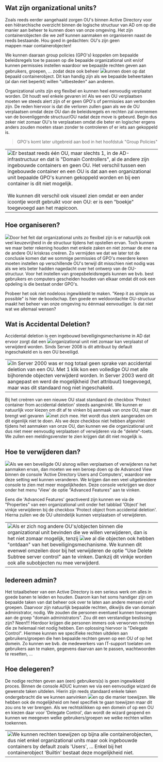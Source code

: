 ## Wat zijn organizational units?

Zoals reeds eerder aangehaald zorgen OU's binnen Active Directory voor een hiërarchische overzicht binnen de logische structuur van AD om op die manier aan beheer te kunnen doen van onze omgeving. Het zijn containerobjecten die we zelf kunnen aanmaken en organiseren naast de reeds bestaande. Hou goed in gedachten: OU's zijn geen mappen maar containerobjecten! 

  

We kunnen daaraan group policies (GPO's) koppelen om bepaalde beleidsregels toe te passen op die bepaalde organizational unit en/of kunnen permissies instellen waardoor we bepaalde rechten geven aan gebruikers, groepen, ... zodat deze ook beheer ![](https://cdn.talentlms.com/it1education/1630401459_standaard_OU.png?Policy=eyJTdGF0ZW1lbnQiOlt7IlJlc291cmNlIjoiaHR0cHM6XC9cL2Nkbi50YWxlbnRsbXMuY29tXC9pdDFlZHVjYXRpb25cLzE2MzA0MDE0NTlfc3RhbmRhYXJkX09VLnBuZyIsIkNvbmRpdGlvbiI6eyJEYXRlTGVzc1RoYW4iOnsiQVdTOkVwb2NoVGltZSI6MTcxMTcxMzYwMH19fV19&Signature=mVk6Y5I3mc1abs0Yg%2FMNGXJWiI71MdNKCAKwZTVkxTORjhYsHFPxrHT4T6Cpe72c-fC0lZFm0eBwGBsUmaq6deS66rPHp7YvsMwBHa6mEHAs%2FbXFv3stgJ4afMQ0B%2FUjPkJmZqNrulkWniY9yPyR1jHz275mBgFRVI4EzAieAhmmvxMtf01r0YMIW-SJIekMkWE0FDP1amDVdZltjqi8Ot1lw-mG2EnuRGRnNKQhRrnMJPDltxREpxap1y1lG8V5TkaFgLANjcI6kM2ruxAgiwYnLkopWyPLPaAUZLd%2FW9NtJlFDVlZfQPtsX2vD65c4VDX3d98cfC63Vb8Y0tIiTw__&Key-Pair-Id=APKAJDCWVQTW4P3KI3XA)kunnen doen op dat bepaald containerobject. Dit kan handig zijn als we bepaalde beheertaken (al dan niet beperkt) willen "uitbesteden" aan anderen.

  

Organizational units zijn erg flexibel en kunnen heel eenvoudig verplaatst worden. Dit houdt wel enkele gevaren in! Als we een OU verplaatsen moeten we steeds alert zijn of er geen GPO's of permissies aan verbonden zijn. De reden hiervoor is dat die verloren zullen gaan als we de OU verplaatsen omdat deze OU dan de beleidsregels en rechten zal overnemen van de bovenliggende structuur/OU nadat deze move is gebeurd. Begin dus zeker niet zomaar OU's te verplaatsen omdat die beter en logischer ergens anders zouden moeten staan zonder te controleren of er iets aan gekoppeld is.

> GPO's komt later uitgebreid aan bod in het hoofdstuk "Group Policies"

  

|   |
|---|
|![](https://cdn.talentlms.com/it1education/1630856319_suru_uitroepteken.png?Policy=eyJTdGF0ZW1lbnQiOlt7IlJlc291cmNlIjoiaHR0cHM6XC9cL2Nkbi50YWxlbnRsbXMuY29tXC9pdDFlZHVjYXRpb25cLzE2MzA4NTYzMTlfc3VydV91aXRyb2VwdGVrZW4ucG5nIiwiQ29uZGl0aW9uIjp7IkRhdGVMZXNzVGhhbiI6eyJBV1M6RXBvY2hUaW1lIjoxNzExNzEzNjAwfX19XX0_&Signature=oFIvuoAhbfYm2LUAjKgzzegYlLgq-3pWV3zRgOSLjixCiCwoFuL0P9xgBOtWA0evwhsaPNi6ZpaFK6JcrBFV8CGQP0lB5mW8Eta-ZaloybEk8gD-8pg57oT%2FhGY8WHZ0ke-5H3MJAGl-qUjZx2rygWa2tuuOg7AKpGJkiTR2XVDi2tY%2FLRbH8KcBP4UgQC5NsLt0T8JrhVfixaps6Etu%2FczQsAzJshIEz7lYbko1ZjpsC3AQuoWxwvm-a9tMc0%2FGGoJvbFx-glNhnLODiacxtLfepkjdNIaScJIebYD3%2F3JQc2ps9S53J-zya-Vhg0Ftao7WIcimsoeaOzR%2F6WlTKg__&Key-Pair-Id=APKAJDCWVQTW4P3KI3XA)Er bestaat reeds één OU, maar slechts 1, in de AD-infrastructuur en dat is "Domain Controllers", al de andere zijn ingebouwde containers en geen OU. Het verschil tussen een ingebouwde container en een OU is dat aan een organizational unit bepaalde GPO's kunnen gekoppeld worden en bij een container is dit niet mogelijk.<br><br>We kunnen dit verschil ook visueel zien omdat er een ander icoontje wordt gebruikt voor een OU: er is een "boekje" toegevoegd aan het mapicoon.|

  

## Hoe organiseren?

![](https://cdn.talentlms.com/it1education/1630404248_OU_voorbeeld.png?Policy=eyJTdGF0ZW1lbnQiOlt7IlJlc291cmNlIjoiaHR0cHM6XC9cL2Nkbi50YWxlbnRsbXMuY29tXC9pdDFlZHVjYXRpb25cLzE2MzA0MDQyNDhfT1Vfdm9vcmJlZWxkLnBuZyIsIkNvbmRpdGlvbiI6eyJEYXRlTGVzc1RoYW4iOnsiQVdTOkVwb2NoVGltZSI6MTcxMTcxMzYwMH19fV19&Signature=dZxncU0zmQZN%2FgDd1QWKZ7HX3MmLcBH0-bxzKFwLwJ9K5w%2FABvBQT2lFQud0BbCwMd97h57QPPKtI-dMEw3kQvBbMMtA4kOiichGV7bEV6HTlsnFfkRtYp0lhU6Q68MRFYVi7vJhYhAeauH2%2FOt8oRhNNEmTILprtLQcbuc9qcA6ce5xPC%2FMTnk0Hy-ysUaar29w%2F0bGBgSc9Rn7xQpSXLqY6P9NGqvr0kYfdp1TXNiE%2FsMfsRTI2Qnr8in4jZ%2FDnvY5eo1jAjGF2tjWL46dO5VxaFGLNmRDwFh5BaQXnxwTSdn4ikAa%2FbXP7hPJsx9IatjA6khnf4q5dZhm%2FfmkoQ__&Key-Pair-Id=APKAJDCWVQTW4P3KI3XA)Door het feit dat organizational units zo flexibel zijn is er natuurlijk ook veel keuzevrijheid in de structuur tijdens het opstellen ervan. Toch kunnen we maar beter rekening houden met enkele zaken en niet zomaar de ene na de andere OU kriskras creëren. Zo vermijden we dat we later tot de conclusie komen dat we sommige permissies of GPO's meerdere keren moeten instellen op verschillende OU's terwijl dit misschien niet nodig was als we iets beter hadden nagedacht over het ontwerp van de OU-structuur. Voor het instellen van groepsbeleidsregels kunnen we bvb. best gebruikers en computers gescheiden houden van elkaar omdat dit ook een opdeling is die bestaat onder GPO's.

  

Probeer het ook niet nodeloos ingewikkeld te maken. "Keep it as simple as possible" is hier de boodschap. Een goede en weldoordachte OU-structuur maakt het beheer van onze omgeving nu éénmaal eenvoudiger. Is dat niet wat we allemaal wensen?

## Wat is Accidental Deletion?

Accidental deletion is een ingebouwd beveiligingsmechanisme in AD dat ervoor zorgt dat een ![](https://cdn.talentlms.com/it1education/1630483164_cant_remove_easily.png?Policy=eyJTdGF0ZW1lbnQiOlt7IlJlc291cmNlIjoiaHR0cHM6XC9cL2Nkbi50YWxlbnRsbXMuY29tXC9pdDFlZHVjYXRpb25cLzE2MzA0ODMxNjRfY2FudF9yZW1vdmVfZWFzaWx5LnBuZyIsIkNvbmRpdGlvbiI6eyJEYXRlTGVzc1RoYW4iOnsiQVdTOkVwb2NoVGltZSI6MTcxMTcxMzYwMH19fV19&Signature=J25wvXfQAxQAVR84GDuH%2FBx1feXMD-zKp1JD3GdOuK3V4cQGt6d7z7qoiiR6xSuDeH206zWZM14dYyMxxZpshSAj0tyQAAd5c4UDn9gbilIqNQhf8zT45WRcVURJx%2FZETL%2FKjbedwOOoVSeEIrUxjB44He23Cp73L7e31gyvb%2FaiXKsbH2uqlvoJDgTvglgoy8BVwrTNawWBBcfYTB2Jd50qRjDgn7HJjcrkAYdOOmDjV2X4C5MqNGny6j3Jd9UsNBmuh%2F3MBElFysosGo7B1mQScBBZrl4%2FrlKHcexZmGhG6A3ZH28shu-mv7TvRN7H4LQ3MGD6EEzDzatD2eM7QQ__&Key-Pair-Id=APKAJDCWVQTW4P3KI3XA)organizational unit niet zomaar kan verplaatst of verwijderd worden. Sinds Server 2008 is dit attribuut by default ingeschakeld en is een OU beveiligd.

  

|   |
|---|
|![](https://cdn.talentlms.com/it1education/1630856319_suru_uitroepteken.png?Policy=eyJTdGF0ZW1lbnQiOlt7IlJlc291cmNlIjoiaHR0cHM6XC9cL2Nkbi50YWxlbnRsbXMuY29tXC9pdDFlZHVjYXRpb25cLzE2MzA4NTYzMTlfc3VydV91aXRyb2VwdGVrZW4ucG5nIiwiQ29uZGl0aW9uIjp7IkRhdGVMZXNzVGhhbiI6eyJBV1M6RXBvY2hUaW1lIjoxNzExNzEzNjAwfX19XX0_&Signature=oFIvuoAhbfYm2LUAjKgzzegYlLgq-3pWV3zRgOSLjixCiCwoFuL0P9xgBOtWA0evwhsaPNi6ZpaFK6JcrBFV8CGQP0lB5mW8Eta-ZaloybEk8gD-8pg57oT%2FhGY8WHZ0ke-5H3MJAGl-qUjZx2rygWa2tuuOg7AKpGJkiTR2XVDi2tY%2FLRbH8KcBP4UgQC5NsLt0T8JrhVfixaps6Etu%2FczQsAzJshIEz7lYbko1ZjpsC3AQuoWxwvm-a9tMc0%2FGGoJvbFx-glNhnLODiacxtLfepkjdNIaScJIebYD3%2F3JQc2ps9S53J-zya-Vhg0Ftao7WIcimsoeaOzR%2F6WlTKg__&Key-Pair-Id=APKAJDCWVQTW4P3KI3XA)In Server 2000 was er nog totaal geen sprake van accidental deletion van een OU. Met 1 klik kon een volledige OU met alle bijhorende objecten verwijderd worden. In Server 2003 werd dit aangepast en werd de mogelijkheid (het attribuut) toegevoegd, maar was dit standaard nog niet ingeschakeld.|

  

Bij het creëren van een nieuwe OU staat standaard de checkbox 'Protect container from accidental deletion' steeds aangevinkt. We kunnen er natuurlijk voor kiezen om dit af te vinken bij aanmaak van onze OU, maar dit brengt wel gevaren  ![](https://cdn.talentlms.com/it1education/1630482999_accidental_deletion_protected.png?Policy=eyJTdGF0ZW1lbnQiOlt7IlJlc291cmNlIjoiaHR0cHM6XC9cL2Nkbi50YWxlbnRsbXMuY29tXC9pdDFlZHVjYXRpb25cLzE2MzA0ODI5OTlfYWNjaWRlbnRhbF9kZWxldGlvbl9wcm90ZWN0ZWQucG5nIiwiQ29uZGl0aW9uIjp7IkRhdGVMZXNzVGhhbiI6eyJBV1M6RXBvY2hUaW1lIjoxNzExNzEzNjAwfX19XX0_&Signature=USQHbvQkZNJLwozQ-8xtT7DWKoP5JKDkx2xm1RizKGfgP29xd%2FLb-wcq6B%2FxrIbuh76EqykICsGeFWv74zRzaKKAp%2FCn40KLBCWkzJq5VanaU93rpdYR7LsZTvVOKFQqF9XluFJkNK2f%2FZhSWmKmBG9M-KNi88NXxtnHFaqpTKrGXX2G4YC-ga7ZCj2AuS-TGj9VAPy73aXOWAPXDVfn1DzwJomlcGYjDOHDgvxFnD8cJnQ1Ckgw2I-jMKYqNpOfXi1EQGoDcZJ2n1mWemLeEBI7DDfF6lCB-bizDnyYkEILuKHZifMJXbuCQNNW%2FjnLY8GI0b-ZVvoHbv-EJLaN2A__&Key-Pair-Id=APKAJDCWVQTW4P3KI3XA)met zich mee. Het wordt dus sterk aangeraden om dit eigenlijk niet te doen. Als we deze checkbox niet hebben afgevinkt tijdens het aanmaken van onze OU, dan kunnen we die organizational unit dus niet meer eenvoudig verplaatsen of verwijderen via de "delete"-toets. We zullen een meldingsvenster te zien krijgen dat dit niet mogelijk is.

  

## Hoe te verwijderen dan?

![](https://cdn.talentlms.com/it1education/1630486156_advanced_features.png?Policy=eyJTdGF0ZW1lbnQiOlt7IlJlc291cmNlIjoiaHR0cHM6XC9cL2Nkbi50YWxlbnRsbXMuY29tXC9pdDFlZHVjYXRpb25cLzE2MzA0ODYxNTZfYWR2YW5jZWRfZmVhdHVyZXMucG5nIiwiQ29uZGl0aW9uIjp7IkRhdGVMZXNzVGhhbiI6eyJBV1M6RXBvY2hUaW1lIjoxNzExNzEzNjAwfX19XX0_&Signature=TPwnEsU5IGgMhHIggxSewiQmsrEQNyAQ%2FZfC-9AyKH7CC2LBfYsQRsJx23W%2FcoDKgk2IMhSXsEgaS5U194heLGS7wI5USxbCrzwh7Z%2FlOtL6uRm2KYbyWQRZW45w6roNaZLaBv8PiEsokFruVGWil7i3e1sMrt8112l0oLDKFmMKjOhwRIDVeNjr3Q10jZxOv6q4YyjakQkC560nWP15eCgBdNS8aJDsdHppTUjwa9N2qgHP6aKxWI%2FjZR0C5yPjsS%2FjzfFUr6dNV1f9ZND-1tplriNy7rX3To9eCLh%2FzX0laaZhH69wJ70Oj-HlS%2FSKaGschO8cF2DBUYdcbQU6OQ__&Key-Pair-Id=APKAJDCWVQTW4P3KI3XA)Als we een beveiligde OU alsnog willen verplaatsen of verwijderen na het aanmaken ervan, dan moeten we een beroep doen op de Advanced View binnen de console 'Active Directory Users and Computers', waardoor we deze setting wel kunnen veranderen. We krijgen dan een veel uitgebreidere console te zien met meer mogelijkheden. Deze console verkrijgen we door onder het menu 'View' de optie "Advanced Features" aan te vinken. 

  

Eens die 'Advanced Features' geactiveerd zijn kunnen we via de "Properties" van een organizational unit onder het tabblad 'Object' het vinkje verwijderen bij de checkbox 'Protect object from accidental deletion'. Hierna zullen we de OU uiteindelijk kunnen verplaatsen of verwijderen.

  

|   |
|---|
|![](https://cdn.talentlms.com/it1education/1630856923_OU_subtree_deletion.png?Policy=eyJTdGF0ZW1lbnQiOlt7IlJlc291cmNlIjoiaHR0cHM6XC9cL2Nkbi50YWxlbnRsbXMuY29tXC9pdDFlZHVjYXRpb25cLzE2MzA4NTY5MjNfT1Vfc3VidHJlZV9kZWxldGlvbi5wbmciLCJDb25kaXRpb24iOnsiRGF0ZUxlc3NUaGFuIjp7IkFXUzpFcG9jaFRpbWUiOjE3MTE3MTM2MDB9fX1dfQ__&Signature=TKjjmfEDdjtyVbvOuLHx7PVfjoE0h7B0NOF%2FWvYs9ff%2FI0z1PhpbivglNY36a7dlilaJmY9HBAq2jvz1j1AR--FG2Oie866oWH0p4XbANFApgxcrCG9sfZTH53T3TZHzkyXMkgpf80hXJzcEhqPy98oU7HRo92nTlm8cdw4uEpZR%2FXzpio7fv5yp7WfCD9G-GbfBgYvMDkIyvx0w6PCV8gD9Qi5NTivn2pib5qODazAsQoP3SZM-BYLnXBcZUFeleAmw-e9Il9BfxTNBZogeWyImvI-nwHZyCROFoLt5jznyBNvkGwdlAeP29I39c7QMHspLXyQWlkhaeWj9qpwDDA__&Key-Pair-Id=APKAJDCWVQTW4P3KI3XA)Als er zich nog andere OU's/objecten binnen die organizational unit bevinden die we willen verwijderen, dan is het niet zomaar mogelijk, tenzij ![](https://cdn.talentlms.com/it1education/1630856319_suru_uitroepteken.png?Policy=eyJTdGF0ZW1lbnQiOlt7IlJlc291cmNlIjoiaHR0cHM6XC9cL2Nkbi50YWxlbnRsbXMuY29tXC9pdDFlZHVjYXRpb25cLzE2MzA4NTYzMTlfc3VydV91aXRyb2VwdGVrZW4ucG5nIiwiQ29uZGl0aW9uIjp7IkRhdGVMZXNzVGhhbiI6eyJBV1M6RXBvY2hUaW1lIjoxNzExNzEzNjAwfX19XX0_&Signature=oFIvuoAhbfYm2LUAjKgzzegYlLgq-3pWV3zRgOSLjixCiCwoFuL0P9xgBOtWA0evwhsaPNi6ZpaFK6JcrBFV8CGQP0lB5mW8Eta-ZaloybEk8gD-8pg57oT%2FhGY8WHZ0ke-5H3MJAGl-qUjZx2rygWa2tuuOg7AKpGJkiTR2XVDi2tY%2FLRbH8KcBP4UgQC5NsLt0T8JrhVfixaps6Etu%2FczQsAzJshIEz7lYbko1ZjpsC3AQuoWxwvm-a9tMc0%2FGGoJvbFx-glNhnLODiacxtLfepkjdNIaScJIebYD3%2F3JQc2ps9S53J-zya-Vhg0Ftao7WIcimsoeaOzR%2F6WlTKg__&Key-Pair-Id=APKAJDCWVQTW4P3KI3XA)we al die objecten ook hebben "ontdaan" van het beveiligingsmechanisme. We kunnen dit evenwel omzeilen door bij het verwijderen de optie "Use Delete Subtree server control" aan te vinken. Dankzij dit vinkje worden ook alle subobjecten nu mee verwijderd.|

## Iedereen admin?

Het totaalbeheer van een Active Directory is een serieus werk om alles in goede banen te leiden en houden. Daarom kan het soms handiger zijn om bepaalde taken van dat beheer ook over te laten aan andere mensen en/of groepen. Daarvoor zijn natuurlijk bepaalde rechten, dikwijls die van domain administrator, nodig. We zouden die personen eventueel kunnen toevoegen aan de groep "domain administrators". Zou dit een verstandige beslissing zijn? Neen!!! Hierdoor krijgen die personen immers ook verworven rechten die ze helemaal niet nodig hebben. Een oplossing hiervoor is "Delegate Control". Hiermee kunnen we specifieke rechten uitdelen aan gebruikers/groepen die hen bepaalde rechten geven op een OU of op het domein. Zo kunnen we bvb. de medewerkers van IT-support toelaten om gebruikers aan te maken, gegevens daarvan aan te passen, wachtwoorden te resetten, ...

  

## Hoe delegeren?

De nodige rechten geven aan (een) gebruikers(s) is geen ingewikkeld proces. Binnen de console ADUC kunnen we via een eenvoudige wizard de gewenste taken uitdelen. Hierin zijn reeds standaard enkele taken ondergebracht die we kunnen aanvinken ![](https://cdn.talentlms.com/it1education/1630501037_delegate_control_wizard.png?Policy=eyJTdGF0ZW1lbnQiOlt7IlJlc291cmNlIjoiaHR0cHM6XC9cL2Nkbi50YWxlbnRsbXMuY29tXC9pdDFlZHVjYXRpb25cLzE2MzA1MDEwMzdfZGVsZWdhdGVfY29udHJvbF93aXphcmQucG5nIiwiQ29uZGl0aW9uIjp7IkRhdGVMZXNzVGhhbiI6eyJBV1M6RXBvY2hUaW1lIjoxNzExNzEzNjAwfX19XX0_&Signature=ZBqbeSRKR3knOOVGsWppZ5jx2BZPM75jLr4kAANDXHvcMwKttZYFfg%2FqrLiD8UFiqvzxCEcaviD2vEjwJn04s-9GveCnLK7GYjWfoofIUmoVHIQzXHCKG1Lor5jYHTlAt4zU1OmN4%2FFsqz1uVn9V8OciExtU-0LHxFHGLzEH9Od1CEuEzIVmUA9Aoi3bqpuHf8dCk0SfzmmdZomcRHT7Kk5hFWDPFAlSQLYrFfKf7gq1KTBJzCnUoUlY1ll0TzK2Kp-ed9x24ZvELrPlBLsGCQMp-Y8HUjuk27K3D4rRCDiYoOpWLy4lyhimmU57c122RTlQVFDSrdat82KdtlIaSg__&Key-Pair-Id=APKAJDCWVQTW4P3KI3XA)en op die manier toewijzen. We hebben ook de mogelijkheid om heel specifiek te gaan toewijzen maar dit zou ons te ver brengen. Als we rechtsklikken op een domein of op een OU en kiezen daar voor 'Delegate Control', dan wordt de wizard geopend en kunnen we meegeven welke gebruikers/groepen we welke rechten willen toekennen.

  

|   |
|---|
|![](https://cdn.talentlms.com/it1education/1630856319_suru_uitroepteken.png?Policy=eyJTdGF0ZW1lbnQiOlt7IlJlc291cmNlIjoiaHR0cHM6XC9cL2Nkbi50YWxlbnRsbXMuY29tXC9pdDFlZHVjYXRpb25cLzE2MzA4NTYzMTlfc3VydV91aXRyb2VwdGVrZW4ucG5nIiwiQ29uZGl0aW9uIjp7IkRhdGVMZXNzVGhhbiI6eyJBV1M6RXBvY2hUaW1lIjoxNzExNzEzNjAwfX19XX0_&Signature=oFIvuoAhbfYm2LUAjKgzzegYlLgq-3pWV3zRgOSLjixCiCwoFuL0P9xgBOtWA0evwhsaPNi6ZpaFK6JcrBFV8CGQP0lB5mW8Eta-ZaloybEk8gD-8pg57oT%2FhGY8WHZ0ke-5H3MJAGl-qUjZx2rygWa2tuuOg7AKpGJkiTR2XVDi2tY%2FLRbH8KcBP4UgQC5NsLt0T8JrhVfixaps6Etu%2FczQsAzJshIEz7lYbko1ZjpsC3AQuoWxwvm-a9tMc0%2FGGoJvbFx-glNhnLODiacxtLfepkjdNIaScJIebYD3%2F3JQc2ps9S53J-zya-Vhg0Ftao7WIcimsoeaOzR%2F6WlTKg__&Key-Pair-Id=APKAJDCWVQTW4P3KI3XA)We kunnen rechten toewijzen op bijna alle containerobjecten, dus niet enkel organizational units maar ook ingebouwde containers by default zoals 'Users', ... Enkel bij het containerobject 'Builtin' bestaat deze mogelijkheid niet.|